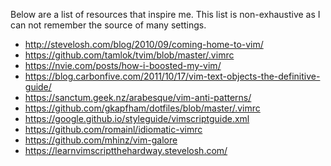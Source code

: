 Below are a list of resources that inspire me. This list is non-exhaustive as I
can not remember the source of many settings.

- http://stevelosh.com/blog/2010/09/coming-home-to-vim/
- https://github.com/tamlok/tvim/blob/master/.vimrc
- https://nvie.com/posts/how-i-boosted-my-vim/
- https://blog.carbonfive.com/2011/10/17/vim-text-objects-the-definitive-guide/
- https://sanctum.geek.nz/arabesque/vim-anti-patterns/
- https://github.com/gkapfham/dotfiles/blob/master/.vimrc
- https://google.github.io/styleguide/vimscriptguide.xml
- https://github.com/romainl/idiomatic-vimrc
- https://github.com/mhinz/vim-galore
- https://learnvimscriptthehardway.stevelosh.com/
